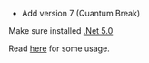 - Add version 7 (Quantum Break)

Make sure installed [.Net 5.0](https://dotnet.microsoft.com/download/dotnet/5.0)

Read [here](https://github.com/eprilx/NorthlightFontMaker#usage) for some usage.

